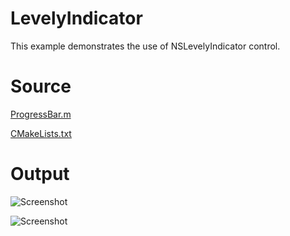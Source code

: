 # LevelyIndicator

This example demonstrates the use of NSLevelyIndicator control.

# Source

[ProgressBar.m](./LevelyIndicator.m)

[CMakeLists.txt](./CMakeLists.txt)

# Output

![Screenshot](../../../docs/Pictures/LevelyIndicator.png)

![Screenshot](../../../docs/Pictures/LevelyIndicatorDark.png)
